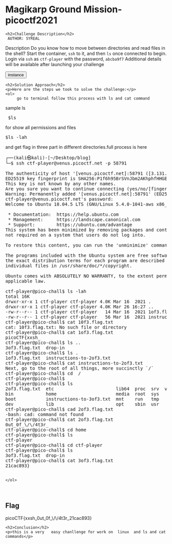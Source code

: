 
<!DOCTYPE html>
<html>

<body>
    <h1>Magikarp Ground Mission- picoctf2021</h1>

    <h2>Challenge Description</h2>
     AUTHOR: SYREAL

Description
Do you know how to move between directories and read files in the shell? Start the container, `ssh` to it, and then `ls` once connected to begin. Login via `ssh` as `ctf-player` with the password, `abcba9f7`
Additional details will be available after launching your challenge   

<button id="instance">instance</button>
    <div id="content" style="display: none;">
        This content will be shown/hidden.
    </div>
 <script>
  
 document.getElementById("instance").addEventListener("click", function() {
    var contentDiv = document.getElementById("content");
    if (contentDiv.style.display === "none") {
        contentDiv.style.display = "block"; // Show the div
    } else {
        contentDiv.style.display = "none"; // Hide the div
    }
});
</script>
 
    <h2>Solution Approach</h2>
    <p>Here are the steps we took to solve the challenge:</p>
    <ol>
         go to terminal follow this process with ls and cat command
sample ls<pre>
$ls
</pre>
for show all permissions and files
<pre>
$ls -lah
</pre>
 and get flag in three part in different directories.full process is here
<pre>
┌──(kali㉿kali)-[~/Desktop/blog]
└─$ ssh ctf-player@venus.picoctf.net -p 58791

The authenticity of host '[venus.picoctf.net]:58791 ([3.131.124.143]:58791)' can't be established.
ED25519 key fingerprint is SHA256:P1f6h95BrSVnJbm2AKhphfHHGEyAeThib/rN/AwKs24.
This key is not known by any other names.
Are you sure you want to continue connecting (yes/no/[fingerprint])? yes
Warning: Permanently added '[venus.picoctf.net]:58791' (ED25519) to the list of known hosts.
ctf-player@venus.picoctf.net's password: 
Welcome to Ubuntu 18.04.5 LTS (GNU/Linux 5.4.0-1041-aws x86_64)

 * Documentation:  https://help.ubuntu.com
 * Management:     https://landscape.canonical.com
 * Support:        https://ubuntu.com/advantage
This system has been minimized by removing packages and content that are
not required on a system that users do not log into.

To restore this content, you can run the 'unminimize' command.

The programs included with the Ubuntu system are free software;
the exact distribution terms for each program are described in the
individual files in /usr/share/doc/*/copyright.

Ubuntu comes with ABSOLUTELY NO WARRANTY, to the extent permitted by
applicable law.

ctf-player@pico-chall$ ls -lah
total 16K
drwxr-xr-x 1 ctf-player ctf-player 4.0K Mar 16  2021 .
drwxr-xr-x 1 ctf-player ctf-player 4.0K Mar 26 16:27 ..
-rw-r--r-- 1 ctf-player ctf-player   14 Mar 16  2021 1of3.flag.txt
-rw-r--r-- 1 ctf-player ctf-player   56 Mar 16  2021 instructions-to-2of3.txt
ctf-player@pico-chall$ cat 10f3.flag.txt
cat: 10f3.flag.txt: No such file or directory
ctf-player@pico-chall$ cat 1of3.flag.txt
picoCTF{xxsh_
ctf-player@pico-chall$ ls ..
3of3.flag.txt  drop-in
ctf-player@pico-chall$ ls .
1of3.flag.txt  instructions-to-2of3.txt
ctf-player@pico-chall$ cat instructions-to-2of3.txt
Next, go to the root of all things, more succinctly `/`
ctf-player@pico-chall$ cd  /
ctf-player@pico-chall$ 
ctf-player@pico-chall$ ls
2of3.flag.txt  etc                       lib64  proc  srv  var
bin            home                      media  root  sys
boot           instructions-to-3of3.txt  mnt    run   tmp
dev            lib                       opt    sbin  usr
ctf-player@pico-chall$ cad 2of3.flag.txt
-bash: cad: command not found
ctf-player@pico-chall$ cat 2of3.flag.txt
0ut_0f_\/\/4t3r_
ctf-player@pico-chall$ cd home
ctf-player@pico-chall$ ls
ctf-player
ctf-player@pico-chall$ cd ctf-player
ctf-player@pico-chall$ ls
3of3.flag.txt  drop-in
ctf-player@pico-chall$ cat 3of3.flag.txt
21cac893}

</pre>
       
    
    </ol>
<br>
    <h2>Flag</h2>
    <p class="flag">picoCTF{xxsh_0ut_0f_\/\/4t3r_21cac893}
</p>

    <h2>Conclusion</h2>
    <p>this is a very   easy chanllenge for work on  linux  and ls and cat commands</p>
</body>
</html>

